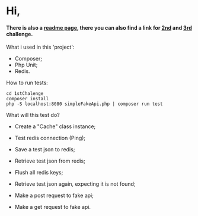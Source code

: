 # Hi,

#### There is also a [readme page](index/index.html), there you can also find a link for [2nd](2ndChallenge/date-format.html) and [3rd](3rdChalenge/index.html) challenge. 

What i used in this 'project':
- Composer;
- Php Unit;
 - Redis.

How to run tests:

    cd 1stChalenge
    composer install
    php -S localhost:8080 simpleFakeApi.php | composer run test


What will this test do?
- Create a "Cache" class instance;
- Test redis connection (Ping);
- Save a test json to redis;
- Retrieve test json from redis;
- Flush all redis keys;
- Retrieve test json again, expecting it is not found;


- Make a post request to fake api;
- Make a get request to fake api.

